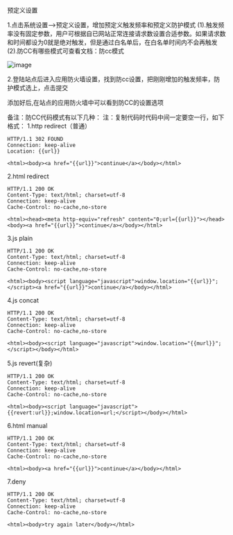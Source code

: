 预定义设置

1.点击系统设置—>预定义设置，增加预定义触发频率和预定义防护模式
(1).触发频率没有固定参数，用户可根据自已网站正常连接请求数设置合适参数。如果请求数和时间都设为0就是绝对触发，但是通过白名单后，在白名单时间内不会再触发
(2).防CC有哪些模式可查看文档：防cc模式

![image](https://user-images.githubusercontent.com/90588289/133721028-659c2006-bcfb-4a44-8e71-567e653b945a.png)

2.登陆站点后进入应用防火墙设置，找到防cc设置，把刚刚增加的触发频率，防护模式选上，点击提交

添加好后,在站点的应用防火墙中可以看到防CC的设置选项

备注：防CC代码模式有以下几种： 注：复制代码时代码中间一定要空一行，如下格式：
1.http redirect（普通）

```
HTTP/1.1 302 FOUND
Connection: keep-alive
Location: {{url}}

<html><body><a href="{{url}}">continue</a></body></html>
```
2.html redirect
```
HTTP/1.1 200 OK
Content-Type: text/html; charset=utf-8
Connection: keep-alive
Cache-Control: no-cache,no-store

<html><head><meta http-equiv="refresh" content="0;url={{url}}"></head><body><a href="{{url}}">continue</a></body></html>
```
3.js plain
```
HTTP/1.1 200 OK
Content-Type: text/html; charset=utf-8
Connection: keep-alive
Cache-Control: no-cache,no-store

<html><body><script language="javascript">window.location="{{url}}";</script><a href="{{url}}">continue</a></body></html>
```
4.js concat
```
HTTP/1.1 200 OK
Content-Type: text/html; charset=utf-8
Connection: keep-alive
Cache-Control: no-cache,no-store

<html><body><script language="javascript">window.location="{{murl}}";</script></body></html>
```
5.js revert(复杂)
```
HTTP/1.1 200 OK
Content-Type: text/html; charset=utf-8
Connection: keep-alive
Cache-Control: no-cache,no-store

<html><body><script language="javascript">{{revert:url}};window.location=url;</script></body></html>
```
6.html manual
```
HTTP/1.1 200 OK
Content-Type: text/html; charset=utf-8
Connection: keep-alive
Cache-Control: no-cache,no-store

<html><body><a href="{{url}}">continue</a></body></html>
```
7.deny
```
HTTP/1.1 200 OK
Content-Type: text/html; charset=utf-8
Connection: keep-alive
Cache-Control: no-cache,no-store

<html><body>try again later</body></html>
```
